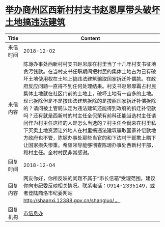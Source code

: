 # <a href="http://www.shangluo.gov.cn/zmhd/ldxxxx.jsp?urltype=leadermail.LeaderMailContentUrl&wbtreeid=1112&leadermailid=5044">举办商州区西新村村支书赵恩厚带头破坏土地搞违法建筑</a>
| Title |                                                                                                                                                                      Content                                                                                                                                                                       |
|:-----:|----------------------------------------------------------------------------------------------------------------------------------------------------------------------------------------------------------------------------------------------------------------------------------------------------------------------------------------------------|
| 来信时间  | 2018-12-02                                                                                                                                                                                                                                                                                                                                         |
| 来信内容  | 陈塬办事处西新村村支书赵恩厚在村里当了十几年村支书征地贪污钱款。在当村支书任职期间把村民的集体土地占为己有破坏土地使用权在土地上搞违法建筑骗取国家拆迁补偿款。在政府反应问题一直得不到任何处理结果。村支书赵恩厚霸占村民集体土地就在社区门前的土地上，破坏土地有一亩多的土地。现已拆除但是不是按违法建筑拆除的是按照国家拆迁补偿拆除的？请问被土管局认定为违法建筑还能得到政府的拆迁补偿款吗？还有就是西新村的村主任全侃荣有前科还能当选村主任请问作为村主任这样的人是怎么当选的？村主任全侃荣在村里私下买卖土地资源让外地人在村里搞违法建筑骗取国家补偿款地方政府也不管，陈塬办事处那些当官的和下边村干部欺上瞒下让国家损失惨重。希望领导能够彻查陈塬办事处西新村干部，和村主任。全村村民非常感谢。 |
| 回复时间  | 2018-12-04                                                                                                                                                                                                                                                                                                                                         |
| 回复内容  | 网友你好，你所反映的问题不属于“市长信箱”受理范围，建议你向市纪委反映相关情况。联系电话：0914-2335149，或者登陆商洛市纪委网站 http://shaanxi.12388.gov.cn/shangluo/ 。                                                                                                                                                                                                                                      |
| 回复机构  | <a href="../../category/agencies/市信息办.md">市信息办</a>                                                                                                                                                                                                                                                                                                 |